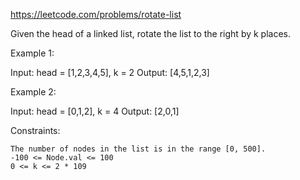 https://leetcode.com/problems/rotate-list

Given the head of a linked list, rotate the list to the right by k places.

Example 1:

Input: head = [1,2,3,4,5], k = 2
Output: [4,5,1,2,3]

Example 2:

Input: head = [0,1,2], k = 4
Output: [2,0,1]

Constraints:

    The number of nodes in the list is in the range [0, 500].
    -100 <= Node.val <= 100
    0 <= k <= 2 * 109

